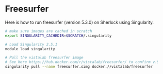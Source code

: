 # Freesurfer

Here is how to run freesurfer (version 5.3.0) on Sherlock using Singularity.

```bash
# make sure images are cached in scratch
export SINGULARITY_CACHEDIR=$SCRATCH/.singularity

# Load Singularity 2.5.1
module load singularity

# Pull the vistalab freesurfer image
# See here https://hub.docker.com/r/vistalab/freesurfer/ to confirm v.5.3.0
singularity pull --name freesurfer.simg docker://vistalab/freesurfer

```
